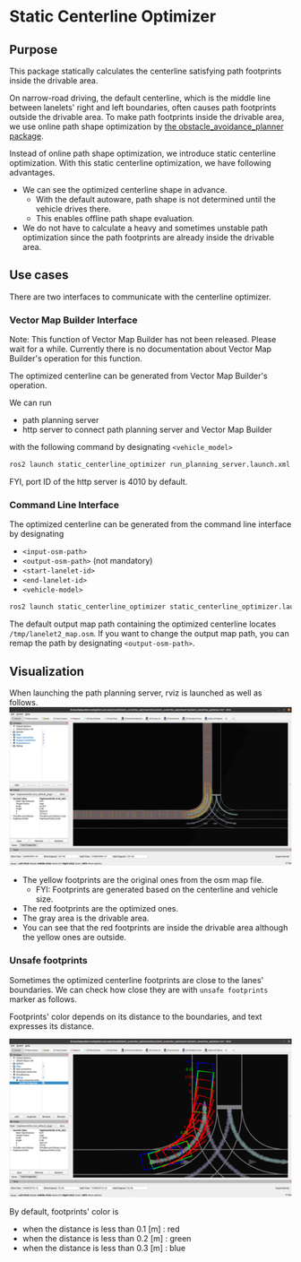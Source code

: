 # Static Centerline Optimizer

## Purpose

This package statically calculates the centerline satisfying path footprints inside the drivable area.

On narrow-road driving, the default centerline, which is the middle line between lanelets' right and left boundaries, often causes path footprints outside the drivable area.
To make path footprints inside the drivable area, we use online path shape optimization by [the obstacle_avoidance_planner package](https://github.com/autowarefoundation/autoware.universe/tree/main/planning/obstacle_avoidance_planner/).

Instead of online path shape optimization, we introduce static centerline optimization.
With this static centerline optimization, we have following advantages.

- We can see the optimized centerline shape in advance.
  - With the default autoware, path shape is not determined until the vehicle drives there.
  - This enables offline path shape evaluation.
- We do not have to calculate a heavy and sometimes unstable path optimization since the path footprints are already inside the drivable area.

## Use cases

There are two interfaces to communicate with the centerline optimizer.

### Vector Map Builder Interface

Note: This function of Vector Map Builder has not been released. Please wait for a while.
Currently there is no documentation about Vector Map Builder's operation for this function.

The optimized centerline can be generated from Vector Map Builder's operation.

We can run

- path planning server
- http server to connect path planning server and Vector Map Builder

with the following command by designating `<vehicle_model>`

```sh
ros2 launch static_centerline_optimizer run_planning_server.launch.xml vehicle_model:=<vehicle-model>
```

FYI, port ID of the http server is 4010 by default.

### Command Line Interface

The optimized centerline can be generated from the command line interface by designating

- `<input-osm-path>`
- `<output-osm-path>` (not mandatory)
- `<start-lanelet-id>`
- `<end-lanelet-id>`
- `<vehicle-model>`

```sh
ros2 launch static_centerline_optimizer static_centerline_optimizer.launch.xml run_backgrond:=false lanelet2_input_file_path:=<input-osm-path> lanelet2_output_file_path:=<output-osm-path> start_lanelet_id:=<start-lane-id> end_lanelet_id:=<end-lane-id> vehicle_model:=<vehicle-model>
```

The default output map path containing the optimized centerline locates `/tmp/lanelet2_map.osm`.
If you want to change the output map path, you can remap the path by designating `<output-osm-path>`.

## Visualization

When launching the path planning server, rviz is launched as well as follows.
![rviz](./media/rviz.png)

- The yellow footprints are the original ones from the osm map file.
  - FYI: Footprints are generated based on the centerline and vehicle size.
- The red footprints are the optimized ones.
- The gray area is the drivable area.
- You can see that the red footprints are inside the drivable area although the yellow ones are outside.

### Unsafe footprints

Sometimes the optimized centerline footprints are close to the lanes' boundaries.
We can check how close they are with `unsafe footprints` marker as follows.

Footprints' color depends on its distance to the boundaries, and text expresses its distance.

![rviz](./media/unsafe_footprints.png)

By default, footprints' color is

- when the distance is less than 0.1 [m] : red
- when the distance is less than 0.2 [m] : green
- when the distance is less than 0.3 [m] : blue
